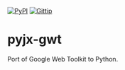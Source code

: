 [![PyPI](http://img.shields.io/pypi/dm/pyjx-gwt.svg)](https://pypi.python.org/pypi/pyjx-gwt)
[![Gittip](http://img.shields.io/gittip/eukreign.svg)](https://www.gittip.com/eukreign/)

pyjx-gwt
========

Port of Google Web Toolkit to Python.
